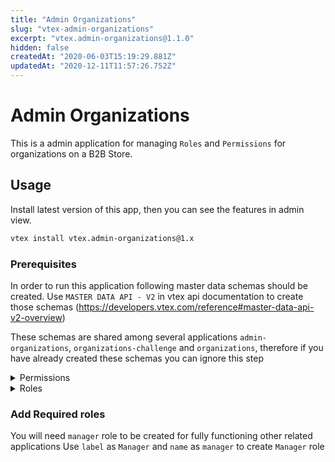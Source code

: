 ```yaml
---
title: "Admin Organizations"
slug: "vtex-admin-organizations"
excerpt: "vtex.admin-organizations@1.1.0"
hidden: false
createdAt: "2020-06-03T15:19:29.881Z"
updatedAt: "2020-12-11T11:57:26.752Z"
---
```


# Admin Organizations

This is a admin application for managing `Roles` and `Permissions` for organizations on a B2B Store.

## Usage

Install latest version of this app, then you can see the features in admin view.

```sh
vtex install vtex.admin-organizations@1.x
```

### Prerequisites

In order to run this application following master data schemas should be created.
Use `MASTER DATA API - V2` in vtex api documentation to create those schemas (<https://developers.vtex.com/reference#master-data-api-v2-overview>)

These schemas are shared among several applications `admin-organizations`, `organizations-challenge` and `organizations`, therefore if you have already created these schemas you can ignore this step

<details>

<summary>Permissions</summary>

``` json
//Data Entity Name: BusinessPermission
//Schema Name: business-permission-schema-v1

{
 "properties": {
  "name": {
   "type": "string"
  },
  "label": {
   "type": "string"
  }
 },
 "v-default-fields": [
  "name",
  "label",
  "id"
 ],
 "required": [
  "name"
 ],
 "v-indexed": [
  "name"
 ],
 "v-security": {
  "allowGetAll": true,
  "publicRead": [
   "name",
   "label",
   "id"
  ],
  "publicWrite": [
   "name",
   "label"
  ],
  "publicFilter": [
   "name",
   "id"
  ]
 }
}

```

</details>

<details>

<summary>Roles</summary>

```json
//Data Entity Name: BusinessRole
//Schema Name: business-role-schema-v1

{
 "properties": {
  "name": {
   "type": "string"
  },
  "label": {
   "type": "string"
  },
  "permissions": {
   "type": "string"
  }
 },
 "definitions": {
  "permission": {
   "type": "string"
  }
 },
 "v-default-fields": [
  "name",
  "label",
  "id",
  "permissions"
 ],
 "required": [
  "name"
 ],
 "v-indexed": [
  "name"
 ],
 "v-security": {
  "allowGetAll": true,
  "publicRead": [
   "name",
   "label",
   "permissions",
   "id"
  ],
  "publicWrite": [
   "name",
   "label",
   "permissions"
  ],
  "publicFilter": [
   "name",
   "id"
  ]
 }
}
```

</details>

### Add Required roles

You will need `manager` role to be created for fully functioning other related applications
Use `label` as `Manager` and `name` as `manager` to create `Manager` role
